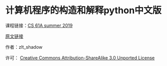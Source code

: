 # 计算机程序的构造和解释python中文版

课程链接：[CS 61A summer 2019 ](https://inst.eecs.berkeley.edu/~cs61a/su19/)

[原文链接](http://composingprograms.com/)

作者：zlt\_shadow

许可： [Creative Commons Attribution-ShareAlike 3.0 Unported License](http://creativecommons.org/licenses/by-sa/3.0/)

